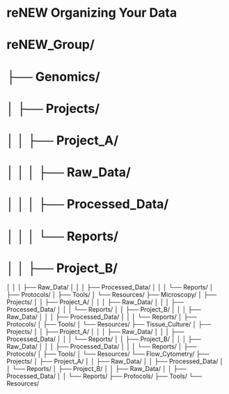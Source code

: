 # reNEW Organizing Your Data
# reNEW_Group/
# ├── Genomics/
# │   ├── Projects/
# │   │   ├── Project_A/
# │   │   │   ├── Raw_Data/
# │   │   │   ├── Processed_Data/
# │   │   │   └── Reports/
# │   │   ├── Project_B/
│   │   │   ├── Raw_Data/
│   │   │   ├── Processed_Data/
│   │   │   └── Reports/
│   ├── Protocols/
│   ├── Tools/
│   └── Resources/
├── Microscopy/
│   ├── Projects/
│   │   ├── Project_A/
│   │   │   ├── Raw_Data/
│   │   │   ├── Processed_Data/
│   │   │   └── Reports/
│   │   ├── Project_B/
│   │   │   ├── Raw_Data/
│   │   │   ├── Processed_Data/
│   │   │   └── Reports/
│   ├── Protocols/
│   ├── Tools/
│   └── Resources/
├── Tissue_Culture/
│   ├── Projects/
│   │   ├── Project_A/
│   │   │   ├── Raw_Data/
│   │   │   ├── Processed_Data/
│   │   │   └── Reports/
│   │   ├── Project_B/
│   │   │   ├── Raw_Data/
│   │   │   ├── Processed_Data/
│   │   │   └── Reports/
│   ├── Protocols/
│   ├── Tools/
│   └── Resources/
└── Flow_Cytometry/
    ├── Projects/
    │   ├── Project_A/
    │   │   ├── Raw_Data/
    │   │   ├── Processed_Data/
    │   │   └── Reports/
    │   ├── Project_B/
    │   │   ├── Raw_Data/
    │   │   ├── Processed_Data/
    │   │   └── Reports/
    ├── Protocols/
    ├── Tools/
    └── Resources/

